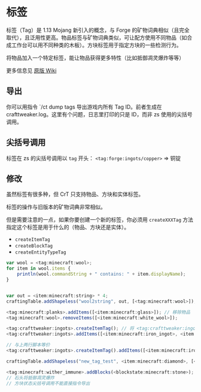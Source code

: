 # 标签

标签（Tag）是 1.13 Mojang 新引入的概念，与 Forge 的矿物词典相似（且完全取代），且泛用性更高。物品标签与矿物词典类似，可让配方使用不同物品（如合成工作台可以用不同种类的木板）。方块标签用于指定方块的一些检测行为。

将物品加入一个特定标签，能让物品获得更多特性（比如抵御凋灵爆炸等等）

更多信息见 [原版 Wiki](https://minecraft-zh.gamepedia.com/%E6%A0%87%E7%AD%BE)

## 导出

你可以用指令 `/ct dump tags 导出游戏内所有 Tag ID。前者生成在 crafttweaker.log。这里有个问题，日志里打印的只是 ID，而非 zs 使用的尖括号调用。

## 尖括号调用

标签在 zs 的尖括号调用以 `tag` 开头： `<tag:forge:ingots/copper>` => 铜锭

## 修改

虽然标签有很多种，但 CrT 只支持物品、方块和实体标签。

标签的操作与旧版本的矿物词典非常相似。

但是需要注意的一点，如果你要创建一个新的标签，你必须用 `createXXXTag` 方法指定这个标签是用于什么的（物品、方块还是实体）。

* `createItemTag`
* `createBlockTag`
* `createEntityTypeTag`

```javascript
var wool = <tag:minecraft:wool>;
for item in wool.items {
    println(wool.commandString + " contains: " + item.displayName);
}


var out = <item:minecraft:string> * 4;
craftingTable.addShapeless("wool2string", out, [<tag:minecraft:wool>]); // 将 Tag 作为合成配方

<tag:minecraft:planks>.addItems([<item:minecraft:glass>]); // 移除物品
<tag:minecraft:wool>.removeItems([<item:minecraft:white_wool>]);

<tag:crafttweaker:ingots>.createItemTag(); // 将 <tag:crafttweaker:ingots> 指定物品标签
<tag:crafttweaker:ingots>.addItems([<item:minecraft:iron_ingot>, <item:minecraft:gold_ingot>]);

// 与上两行脚本等价
<tag:crafttweaker:ingots>.createItemTag().addItems([<item:minecraft:iron_ingot>, <item:minecraft:gold_ingot>]);

craftingTable.addShapeless("new_tag_test", <item:minecraft:diamond>, [<tag:crafttweaker:ingots>,<tag:crafttweaker:ingots>,<tag:crafttweaker:ingots>]);

<tag:minecraft:wither_immune>.addBlocks(<blockstate:minecraft:stone>); 
// 石头将抵御凋灵爆炸
// 方块状态尖括号调用不能直接指令导出
```
